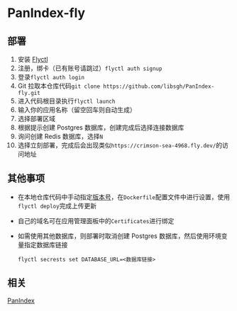 # PanIndex-fly

## 部署

1. 安装 [Flyctl](https://fly.io/docs/hands-on/install-flyctl/)
2. 注册，绑卡（已有账号请跳过）`flyctl auth signup`
3. 登录`flyctl auth login`
4. Git 拉取本仓库代码`git clone https://github.com/libsgh/PanIndex-fly.git`
5. 进入代码根目录执行`flyctl launch`
6. 输入你的应用名称（留空回车则自动生成）
7. 选择部署区域
8. 根据提示创建 Postgres 数据库，创建完成后选择连接数据库
9. 询问创建 Redis 数据库，选择`N`
10. 选择立刻部署，完成后会出现类似`https://crimson-sea-4968.fly.dev/`的访问地址

## 其他事项

- 在本地仓库代码中手动指定[版本号](https://github.com/px-org/PanIndex/releases)，在`Dockerfile`配置文件中进行设置，使用`flyctl deploy`完成上传更新

- 自己的域名可在应用管理面板中的`Certificates`进行绑定

- 如需使用其他数据库，则部署时取消创建 Postgres 数据库，然后使用环境变量指定数据库链接

  ```shell
  flyctl secrests set DATABASE_URL=<数据库链接>
  ```

## 相关
[PanIndex](https://github.com/libsgh/PanIndex)